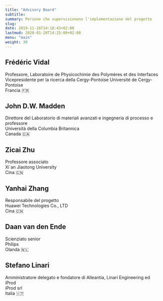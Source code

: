 ```yaml
---
title: "Advisory Board"
subtitle:
summary: Persone che supervisionano l'implementazione del progetto
slug:
date: 2019-11-16T14:18:43+02:00
lastmod: 2020-01-20T14:25:09+02:00
menu: "main"
weight: 30
---
```


## Frédéric Vidal

Professore, Laboratoire de Physicochimie des Polymères et des Interfaces\
Vicepresidente per la ricerca della Cergy-Pontoise Université de Cergy-Pontoise\
Francia 🇫🇷

## John D.W. Madden

Direttore del Laboratorio di materiali avanzati e ingegneria di processo e professore\
Università della Columbia Britannica\
Canada 🇨🇦

## Zicai Zhu

Professore associato\
Xi´an Jiaotong University\
Cina 🇨🇳

## Yanhai Zhang

Responsabile del progetto\
Huawei Technologies Co., LTD\
Cina 🇨🇳

## Daan van den Ende

Scienziato senior\
Philips\
Olanda 🇳🇱

## Stefano Linari

Amministratore delegato e fondatore di Alleantia, Linari Engineering ed iProd\
iProd srl\
Italia 🇮🇹